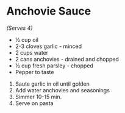 # Anchovie Sauce
*(Serves 4)*

* ½ cup oil
* 2-3 cloves garlic - minced
* 2 cups water
* 2 cans anchovies - drained and chopped 
* ½ cup fresh parsley - chopped
* Pepper to taste

1. Saute garlic in oil until golden
2. Add water anchovies and seasonings
3. Simmer 10-15 min.
4. Serve on pasta